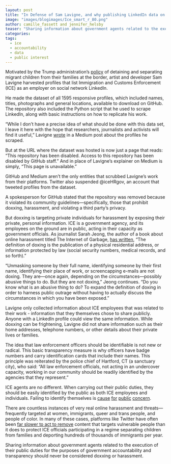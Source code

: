```yaml
---
layout: post
title: "In Defense of Sam Lavigne, and why publishing LinkedIn data on ICE employees is in the public interest"
image: "images/blogimages/Ice_smart_r_80.png"
author: camille_fassett and jennifer_helsby
teaser: "Sharing information about government agents related to the execution of their public duties for the purposes of government accountability and transparency should never be considered doxxing or harassment."
categories:
tags:
  - ice
  - accountability
  - data
  - public interest
---
```


Motivated by the Trump administration’s [policy](https://www.washingtonpost.com/news/fact-checker/wp/2018/06/19/the-facts-about-trumps-policy-of-separating-families-at-the-border/) of detaining and separating migrant children from their families at the border, artist and developer Sam Lavigne harvested profiles that list Immigration and Customs Enforcement (ICE) as an employer on social network LinkedIn.

He made the dataset of all 1595 responsive profiles, which included names, titles, photographs and general locations, available to download on GitHub. The repository also included the Python script that he used to scrape LinkedIn, along with basic instructions on how to replicate his work.

“While I don’t have a precise idea of what should be done with this data set, I leave it here with the hope that researchers, journalists and activists will find it useful,” Lavigne [wrote](https://web.archive.org/web/20180619140914/https://medium.com/@samlavigne/downloading-the-profiles-of-everyone-on-linkedin-who-works-for-ice-c4e0ff6b065e) in a Medium post about the profiles he scraped.

But at the URL where the dataset was hosted is now just a page that reads: “This repository has been disabled. Access to this repository has been disabled by GitHub staff.” And in place of Lavigne’s explainer on Medium is simply, “This page is unavailable.”

GitHub and Medium aren’t the only entities that scrubbed Lavigne’s work from their platforms. Twitter also suspended @iceHRgov, an account that tweeted profiles from the dataset.

A spokesperson for GitHub stated that the repository was removed because it violated its community guidelines—specifically, those that prohibit doxxing, harassment, and violating a third party’s privacy.

But doxxing is targeting private individuals for harassment by exposing their private, personal information. ICE is a government agency, and its employees on the ground are in public, acting in their capacity as government officials. As journalist Sarah Jeong, the author of a book about online harassment titled The Internet of Garbage, [has written](https://sarahjeong.net/2015/07/08/stop-diluting-the-definition-of-dox/), “The definition of doxing is the publication of a physical residential address, or information protected by law (social security numbers, medical records, and so forth).”

“Unmasking someone by their full name, identifying someone by their first name, identifying their place of work, or screencapping e-mails are not doxing. They are—once again, depending on the circumstances—possibly abusive things to do. But they are not doxing,” Jeong continues. “Do you know what is an abusive thing to do? To expand the definition of doxing in order to harness public outrage without having to actually discuss the circumstances in which you have been exposed.”

Lavigne only collected information about ICE employees that was related to their work - information that they themselves chose to share publicly. Anyone with a LinkedIn profile could view the same information. While doxxing can be frightening, Lavigne did not share information such as their home addresses, telephone numbers, or other details about their private lives or families.

The idea that law enforcement officers should be identifiable is not new or radical. This basic transparency measure is why officers have badge numbers and carry identification cards that include their names. This principle was reiterated by the police chief of Hartford, CT (a sanctuary city), who said: “All law enforcement officials, not acting in an undercover capacity, working in our community should be readily identified by the agencies that they represent.”

ICE agents are no different. When carrying out their public duties, they should be easily identified by the public as both ICE employees and individuals. Failing to identify themselves is [cause](https://losangeles.cbslocal.com/2017/02/23/la-mayor-to-ice-agents-stop-misidentifying-yourselves/) [for](https://www.kqed.org/news/11642905/s-f-police-commissioners-want-ice-agents-to-stop-impersonating-police) [public](https://www.thedailybeast.com/trumps-immigration-goon-squad-pretends-to-be-police-in-nyc) [concern](https://www.huffingtonpost.com/entry/deceptive-tactics-by-ice-show-why-local-officials-should_us_58f7b3b5e4b0f5cf16c7bba3).

There are countless instances of very real online harassment and threats—frequently targeted at women, immigrants, queer and trans people, and people of color. In many of these cases, platforms like Twitter have often been [far slower to act to remove](https://splinternews.com/twitter-is-punishing-users-who-tweeted-our-stephen-mill-1826993497) content that targets vulnerable people than it does to protect ICE officials participating in a regime separating children from families and deporting hundreds of thousands of immigrants per year.

Sharing information about government agents related to the execution of their public duties for the purposes of government accountability and transparency should never be considered doxxing or harassment.
